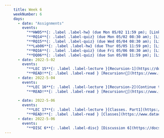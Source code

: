 ```yaml
---
    title: Week 6
    weekNumber: 6
    days:
      - date: "Assignments"
        events:
          "**HW05**{: .label .label-hw} (due Mon 05/02 11:59 pm); [Link to write-up](https://docs.google.com/document/d/1s9n7ty649KE6_X1VW7hK1z6zbRaPFxY2/edit?usp=sharing&ouid=102637186311891543413&rtpof=true&sd=true)":
          "**RQ14**{: .label .label-quiz} (due Mon 05/02 08:30 am); [Link to Canvas](https://canvas.ucsd.edu/courses/36691/quizzes) ":
          "**RQ15**{: .label .label-quiz} (due Wed 05/04 08:30 am); [Link to Canvas](https://canvas.ucsd.edu/courses/36691/quizzes) ":
          "**Lab06**{: .label .label-hw} (due Thur 05/05 11:59 pm); [Link to the writeup](https://docs.google.com/document/d/13fiYz46QPb4t_MUkOvdZBoScSSjRCkbxdd1U_Pkt07I/edit?usp=sharing)":
          "**RQ16**{: .label .label-quiz} (due Fri 05/06 08:30 am); [Link to Canvas](https://canvas.ucsd.edu/courses/36691/quizzes) ":
          "**DQ06**{: .label .label-quiz} (due Sun 05/08 11:59 pm); [Link to Canvas](https://canvas.ucsd.edu/courses/36691/quizzes) ":
      - date: 2022-5-02
        events:
          "**LEC 15**{: .label .label-lecture }[Recursion-1](https://docs.google.com/presentation/d/1dn1-ZChcF12VglC1rsLEt3yxDIi0lmVVA3YN6F3XnvI/edit?usp=sharing)":
          "**READ!**{: .label .label-read } [Recursion🔥🐉](https://www.programiz.com/python-programming/recursion) ":
      - date: 2022-5-04
        events:
          "**LEC 16**{: .label .label-lecture }[Recursion-2](Continue the previous lecture)":
          "**READ!**{: .label .label-read } [Recursion🔥🐉](https://www.programiz.com/python-programming/recursion)":
    
      - date: 2022-5-06
        events:
          "**LEC 17**{: .label .label-lecture }[Classes. Part1](https://docs.google.com/presentation/d/1GCDx-O4e0OtW4qlJzd3l-Mxaei4YTTUV6ZKa3VrgcVY/edit?usp=sharing)":
          "**READ!**{: .label .label-read } [Classes](https://www.datacamp.com/community/tutorials/python-oop-tutorial)":
      - date: 2022-5-06
        events:
          "**DISC 6**{: .label .label-disc} [Discussion 6](https://docs.google.com/presentation/d/1rpTrbOvymz4-pWBOj7-cW1vBs7SpCHCNuVHE6Nbasp8/edit#slide=id.p)":
---
```

